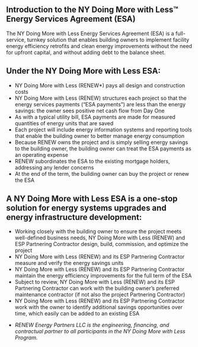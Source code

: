 <div class="main">
        <section>
            <div class="container">


# Introduction to the NY Doing More with Less™ Energy Services Agreement (ESA)

The NY Doing More with Less Energy Services Agreement (ESA) is a full-service, turnkey solution that enables building owners to implement facility energy efficiency retrofits and clean energy improvements without the need for upfront capital, and without adding debt to the balance sheet. 

## Under the NY Doing More with Less ESA: 
- NY Doing More with Less (RENEW*) pays all design and construction costs
- NY Doing More with Less (RENEW) structures each project so that the energy services payments (“ESA payments”) are less than the energy savings: the owner sees positive net cash flow from Day One
- As with a typical utility bill, ESA payments are made for measured quantities of energy units that are saved
- Each project will include energy information systems and reporting tools that enable the building owner to better manage energy consumption
- Because RENEW owns the project and is simply selling energy savings to the building owner, the building owner can treat the ESA payments as an operating expense
- RENEW subordinates the ESA to the existing mortgage holders, addressing any lender concerns
- At the end of the term, the building owner can buy the project or renew the ESA

## A NY Doing More with Less ESA is a one-stop solution for energy systems upgrades and energy infrastructure development:
- Working closely with the building owner to ensure the project meets well-defined business needs, NY Doing More with Less (RENEW) and ESP Partnering Contractor design, build, commission, and optimize the project
- NY Doing More with Less (RENEW) and its ESP Partnering Contractor measure and verify the energy savings units
- NY Doing More with Less (RENEW) and its ESP Partnering Contractor maintain the energy efficiency improvements for the full term of the ESA
- Subject to review, NY Doing More with Less (RENEW) and its ESP Partnering Contractor can work with the building owner’s preferred maintenance contractor (if not also the project Partnering Contractor)
- NY Doing More with Less (RENEW) and its ESP Partnering Contractor work with the owner to identify additional savings opportunities over time, which easily can be added to an existing ESA


<i>

* RENEW Energy Partners LLC is the engineering, financing, and contractual partner to all participants in the NY Doing More with Less Program.

</i>